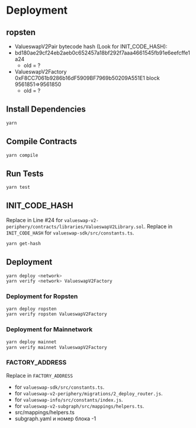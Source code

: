 # Deployment

## ropsten
- ValueswapV2Pair bytecode hash (Look for INIT_CODE_HASH):
- bd180ae29cf24eb2aeb0c652457a18bf292f7aaa4661545fb91e6eefcffe1a24
  - old = ?
- ValueswapV2Factory 0xF8CC7061b9286b16dF5909BF7969b50209A551E1 block 9561851=>9561850
  - old = ?

## Install Dependencies
```bash
yarn
```


## Compile Contracts
```bash
yarn compile
```


## Run Tests
```bash
yarn test
```


## INIT_CODE_HASH
Replace in Line #24 for `valueswap-v2-periphery/contracts/libraries/ValueswapV2Library.sol`.
Replace in `INIT_CODE_HASH` for `valueswap-sdk/src/constants.ts`.
```bash
yarn get-hash
```


## Deployment
```bash
yarn deploy <network>
yarn verify <network> ValueswapV2Factory
```


### Deployment for Ropsten
```bash
yarn deploy ropsten
yarn verify ropsten ValueswapV2Factory
```


### Deployment for Mainnetwork
```bash
yarn deploy mainnet
yarn verify mainnet ValueswapV2Factory
```

### FACTORY_ADDRESS
Replace in `FACTORY_ADDRESS` 
 - for `valueswap-sdk/src/constants.ts`.
 - for `valueswap-v2-periphery/migrations/2_deploy_router.js`.
 - for `valueswap-info/src/constants/index.js`.
 - for `valueswap-v2-subgraph/src/mappings/helpers.ts`.
 - src/mappings/helpers.ts
 - subgraph.yaml и номер блока -1
